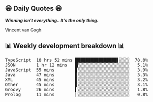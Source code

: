 ## 😄 Daily Quotes 😄

_**Winning isn't everything.. It's the only thing.**_

Vincent van Gogh



## 📊 Weekly development breakdown 📊

<pre>TypeScript  18 hrs 52 mins ████████████████▌░░░░  78.8%
JSON        1 hr 12 mins   █░░░░░░░░░░░░░░░░░░░░   5.1%
JavaScript  55 mins        ▊░░░░░░░░░░░░░░░░░░░░   3.9%
Java        47 mins        ▋░░░░░░░░░░░░░░░░░░░░   3.3%
XML         45 mins        ▋░░░░░░░░░░░░░░░░░░░░   3.2%
Other       45 mins        ▋░░░░░░░░░░░░░░░░░░░░   3.1%
Groovy      26 mins        ▍░░░░░░░░░░░░░░░░░░░░   1.8%
Prolog      11 mins        ▏░░░░░░░░░░░░░░░░░░░░   0.8%</pre>